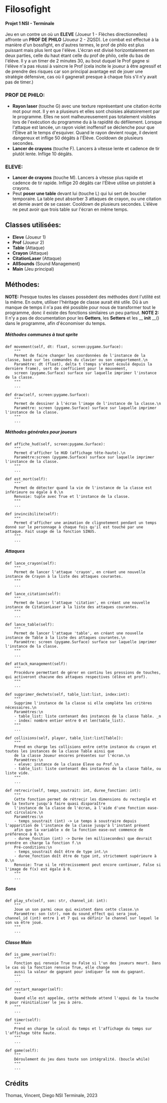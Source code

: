 # Filosofight

#### Projet 1 NSI - Terminale

Jeu en un contre un où un __ELEVE__ (Joueur 1 - Flèches directionnelles) affronte un __PROF DE PHILO__ (Joueur 2 - ZQSD).
Le combat est effectué à la manière d'un bossfight, en d'autres termes, le prof de philo est plus puissant mais plus lent que l'élève.
L'écran est divisé horizontalement en deux parties, celle du haut étant celle du prof de philo, celle du bas de l'élève.
Il y a un timer de 2 minutes 30, au bout duquel le Prof gagne si l'élève n'a pas réussi à vaincre le Prof (cela incite le joueur à être agressif et de prendre des risques car son principal avantage est de jouer une stratégie défensive, cas où il gagnerait presque à chaque fois s'il n'y avait pas de timer.)

### PROF DE PHILO:

- __Rayon laser__ (touche G) avec une texture représentant une citation écrite mot pour mot. Il y en a plusieurs et elles sont choisies aléatoirement par le programme. Elles ne sont malheureusement pas totalement visibles lors de l'exécution du programme du à la rapidité du défilement. Lorsque l'attaque est lancée, un rayon violet inoffensif se déclenche pour que l'Élève ait le temps d'esquiver. Quand le rayon devient rouge, il devient dangereux et inflige 50 dégâts à l'Élève. Cooldown de plusieurs secondes.
- __Lancer de crayons__ (touche F). Lancers à vitesse lente et cadence de tir plutôt lente. Inflige 10 dégâts.

### ELEVE:

- __Lancer de crayons__ (touche M). Lancers à vitesse plus rapide et cadence de tir rapide. Inflige 20 dégâts car l'Élève utilise un pistolet à crayons.
- Peut __poser une table__ devant lui (touche L) qui lui sert de bouclier temporaire. La table peut absorber 3 attaques de crayon, ou une citation et demie avant de se casser. Cooldown de plusieurs secondes. L'élève ne peut avoir que trois table sur l'écran en même temps.

## Classes utilisées:

- __Eleve__ (Joueur 1)
- __Prof__ (Joueur 2)
- __Table__ (Attaque)
- __Crayon__ (Attaque)
- __CitationLaser__ (Attaque)
- __AllSounds__ (Sound Management)
- __Main__ (Jeu principal)

## Méthodes:

__NOTE:__ Presque toutes les classes possèdent des méthodes dont l'utilité est la même. En outre, utiliser l'héritage de classe aurait été utile. Dû à un manque de temps il n'a pas été possible pour nous de transformer tout le programme, donc il existe des fonctions similaires un peu partout.
__NOTE 2:__ Il n'y a pas de documentation pour les __Getters__, les __Setters__ et les __ __init__ __() dans le programme, afin d'économiser du temps.

##### Méthodes communes à tout sprite

    def movement(self, dt: float, screen:pygame.Surface):
        """
        Permet de faire changer les coordonnées de l'instance de la classe, basé sur les commandes du clavier ou son comportement.\n
        Paramètre: dt (float), delta t (temps s'étant écoulé depuis la dernière frame), sert de coefficient pour le mouvement, 
        screen (pygame.Surface) surface sur laquelle imprimer l'instance de la classe.
        """
        ...
    
    def draw(self, screen:pygame.Surface):
        """
        Permet de dessiner à l'écran l'image de l'instance de la classe.\n
        Paramètre: screen (pygame.Surface) surface sur laquelle imprimer l'instance de la classe.
        """
        ...

##### Méthodes générales pour joueurs

    def affiche_hud(self, screen:pygame.Surface):
        """
        Permet d'afficher le HUD (affichage tête-haute).\n
        Paramètre:screen (pygame.Surface) surface sur laquelle imprimer l'instance de la classe.
        """
        ...

    def est_mort(self):
        """
        Permet de détecter quand la vie de l'instance de la classe est inférieure ou égale à 0.\n
        Renvoie: tuple avec True et l'instance de la classe.
        """
        ...

    def invincibilite(self):
        """
        Permet d'afficher une animation de clignotement pendant un temps donné sur le personnage à chaque fois qu'il est touché par une attaque. Fait usage de la fonction SINUS.
        """
        ...

##### Attaques

    def lance_crayon(self):
        """
        Permet de lancer l'attaque 'crayon', en créant une nouvelle instance de Crayon à la liste des attaques courantes.
        """
        ...

    def lance_citation(self):
        """
        Permet de lancer l'attaque 'citation', en créant une nouvelle instance de CitationLaser à la liste des attaques courantes.
        """
        ...

    def lance_table(self):
        """
        Permet de lancer l'attaque 'table', en créant une nouvelle instance de Table à la liste des attaques courantes.\n
        Paramètre: screen (pygame.Surface) surface sur laquelle imprimer l'instance de la classe.
        """
        ...

    def attack_management(self):
        """
        Procédure permettant de gérer en continu les pressions de touches, qui activeront chacune des attaques respectives (élève et prof).
        """
        ...

    def supprimer_dechets(self, table_list:list, index:int):
        """
        Supprime l'instance de la classe si elle complète les critères nécessaires.\n
        Paramètres:\n
        - table_list: liste contenant des instances de la classe Table. _n
        - index: nombre entier entre 0 et len(table_list).
        """
        ...

    def collisions(self, player, table_list:list[Table]):
        """
        Prend en charge les collisions entre cette instance du crayon et toutes les instances de la classe Table ainsi que
        de la classe Joueur encores présentes sur l'écran.\n
        Paramètres:\n
        - eleve: instance de la classe Eleve ou Prof.\n
        - table_list: liste contenant des instances de la classe Table, ou liste vide.
        """
        ...

    def retrecir(self, temps_soutrait: int, duree_fonction: int):
        """
        Cette fonction permet de rétrecir les dimensions du rectangle et de la texture jusqu'à faire quasi disparaître
        l'instance de la classe de l'écran, à l'aide d'une fonction ease-out circulaire.\n
        Paramètres:\n
        - temps_soustrait (int) -> Le temps à soustraire depuis l'apparition de l'instance de la classe jusqu'à l'instant présent
        afin que la variable x de la fonction ease-out commence de préférence à 0.\n
        - duree_fonction (int) -> Durée (en millisecondes) que devrait prendre en charge la fonction f.\n
        Pré-conditions:\n
        - temps_soustrait doît être de type int.\n
        - duree_fonction doît être de type int, strictement supérieure à 0.\n
        Renvoie: True si le rétrecissement peut encore continuer, False si l'image de f(x) est égale à 0.
        """
        ...

##### Sons

    def play_sfx(self, son: str, channel_id: int):
        """
        Joue un son parmi ceux qui existent dans cette classe.\n
        Paramètre: son (str), nom du sound_effect qui sera joué, channel_id (int) entre 1 et 7 qui va définir le channel sur lequel le son va être joué.
        """
        ...

##### Classe Main

    def is_game_over(self):
        """
        Fonction qui renvoie True ou False si l'un des joueurs meurt. Dans le cas où la fonction renvoie True, elle change
        aussi la valeur de gagnant pour indiquer le nom du gagnant.
        """
        ...

    def restart_manager(self):
        """
        Quand elle est appelée, cette méthode attend l'appui de la touche R pour réinitialiser le jeu à zéro.
        """
        ...

    def timer(self):
        """
        Prend en charge le calcul du temps et l'affichage du temps sur l'affichage tête haute.
        """
        ...

    def game(self):
        """
        Déroulement du jeu dans toute son intégralité. (boucle while)
        """
        ...

## Crédits

Thomas, Vincent, Diego
NSI Terminale, 2023
